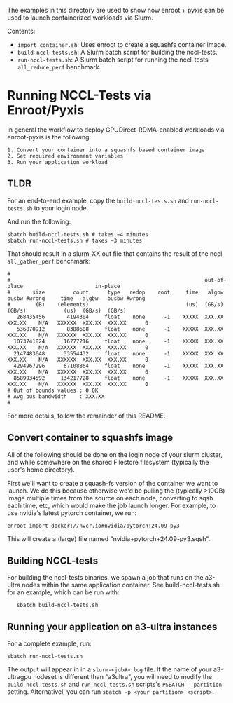 The examples in this directory are used to show how enroot + pyxis can be used
to launch containerized workloads via Slurm.

Contents:

* `import_container.sh`: Uses enroot to create a squashfs container image.
* `build-nccl-tests.sh`: A Slurm batch script for building the nccl-tests.
* `run-nccl-tests.sh`: A Slurm batch script for running the nccl-tests
  `all_reduce_perf` benchmark.

# Running NCCL-Tests via Enroot/Pyxis

In general the workflow to deploy GPUDirect-RDMA-enabled workloads via enroot-pyxis is
the following:

	1. Convert your container into a squashfs based container image
	2. Set required environment variables
	3. Run your application workload

## TLDR

For an end-to-end example, copy the `build-nccl-tests.sh` and
`run-nccl-tests.sh` to your login node.

And run the following:

	sbatch build-nccl-tests.sh # takes ~4 minutes
	sbatch run-nccl-tests.sh # takes ~3 minutes

That should result in a slurm-XX.out file that contains the result of the nccl
`all_gather_perf` benchmark:

```
#
#                                                              out-of-place                       in-place
#       size         count      type   redop    root     time   algbw   busbw #wrong     time   algbw   busbw #wrong
#        (B)    (elements)                               (us)  (GB/s)  (GB/s)            (us)  (GB/s)  (GB/s)
   268435456       4194304     float    none      -1    XXXXX  XXX.XX  XXX.XX    N/A   XXXXXX  XXX.XX  XXX.XX      0
   536870912       8388608     float    none      -1    XXXXX  XXX.XX  XXX.XX    N/A   XXXXXX  XXX.XX  XXX.XX      0
  1073741824      16777216     float    none      -1    XXXXX  XXX.XX  XXX.XX    N/A   XXXXXX  XXX.XX  XXX.XX      0
  2147483648      33554432     float    none      -1    XXXXX  XXX.XX  XXX.XX    N/A   XXXXXX  XXX.XX  XXX.XX      0
  4294967296      67108864     float    none      -1    XXXXX  XXX.XX  XXX.XX    N/A   XXXXXX  XXX.XX  XXX.XX      0
  8589934592     134217728     float    none      -1    XXXXX  XXX.XX  XXX.XX    N/A   XXXXXX  XXX.XX  XXX.XX      0
# Out of bounds values : 0 OK
# Avg bus bandwidth    : XXX.XX
#
```

For more details, follow the remainder of this README.

## Convert container to squashfs image

All of the following should be done on the login node of your slurm cluster,
and while somewhere on the shared Filestore filesystem (typically the user's
home directory).

First we'll want to create a squash-fs version of the container we want to
launch. We do this because otherwise we'd be pulling the (typically >10GB)
image multiple times from the source on each node, converting to sqsh each
time, etc, which would make the job launch longer. For example, to use nvidia's
latest pytorch container, we run:

	enroot import docker://nvcr.io#nvidia/pytorch:24.09-py3

This will create a (large) file named "nvidia+pytorch+24.09-py3.sqsh".

## Building NCCL-tests

For building the nccl-tests binaries, we spawn a job that runs on the a3-ultra nodes
within the same application container. See build-nccl-tests.sh for an example,
which can be run with:

       sbatch build-nccl-tests.sh

## Running your application on a3-ultra instances

For a complete example, run:

	sbatch run-nccl-tests.sh

The output will appear in in a `slurm-<job#>.log` file. If the name of your a3-ultragpu
nodeset is different than "a3ultra", you will need to modify the `build-nccl-tests.sh`
and `run-nccl-tests.sh` scripts's  `#SBATCH --partition` setting. Alternativel, you
can run `sbatch -p <your partition> <script>`.
